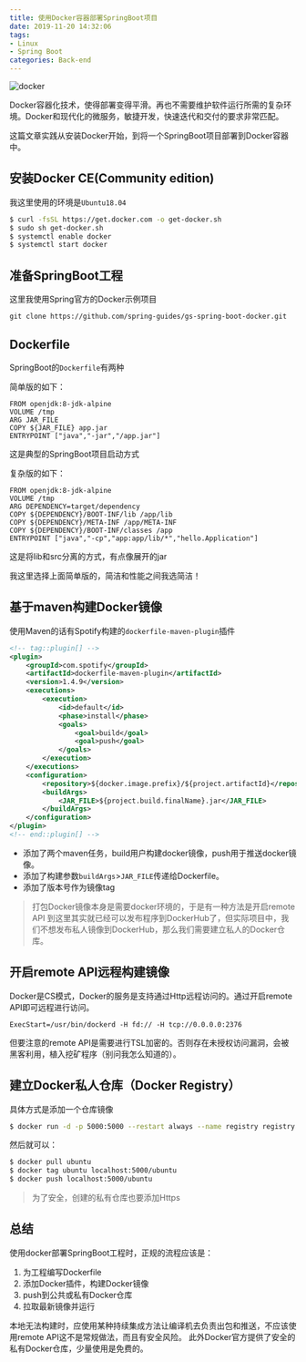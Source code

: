 ```yaml
---
title: 使用Docker容器部署SpringBoot项目
date: 2019-11-20 14:32:06
tags:
- Linux
- Spring Boot
categories: Back-end
---
```


![docker](https://d1q6f0aelx0por.cloudfront.net/product-logos/644d2f15-c5db-4731-a353-ace6235841fa-registry.png)

Docker容器化技术，使得部署变得平滑。再也不需要维护软件运行所需的复杂环境。Docker和现代化的微服务，敏捷开发，快速迭代和交付的要求非常匹配。

这篇文章实践从安装Docker开始，到将一个SpringBoot项目部署到Docker容器中。

<!--more-->

## 安装Docker CE(Community edition)

我这里使用的环境是`Ubuntu18.04`

```bash
$ curl -fsSL https://get.docker.com -o get-docker.sh
$ sudo sh get-docker.sh
$ systemctl enable docker
$ systemctl start docker
```

## 准备SpringBoot工程

这里我使用Spring官方的Docker示例项目

`git clone https://github.com/spring-guides/gs-spring-boot-docker.git`

## Dockerfile

SpringBoot的`Dockerfile`有两种

简单版的如下：
```
FROM openjdk:8-jdk-alpine
VOLUME /tmp
ARG JAR_FILE
COPY ${JAR_FILE} app.jar
ENTRYPOINT ["java","-jar","/app.jar"]
```
这是典型的SpringBoot项目启动方式

复杂版的如下：
```
FROM openjdk:8-jdk-alpine
VOLUME /tmp
ARG DEPENDENCY=target/dependency
COPY ${DEPENDENCY}/BOOT-INF/lib /app/lib
COPY ${DEPENDENCY}/META-INF /app/META-INF
COPY ${DEPENDENCY}/BOOT-INF/classes /app
ENTRYPOINT ["java","-cp","app:app/lib/*","hello.Application"]
```
这是将lib和src分离的方式，有点像展开的jar

我这里选择上面简单版的，简洁和性能之间我选简洁！

## 基于maven构建Docker镜像

使用Maven的话有Spotify构建的`dockerfile-maven-plugin`插件
```xml
<!-- tag::plugin[] -->
<plugin>
    <groupId>com.spotify</groupId>
    <artifactId>dockerfile-maven-plugin</artifactId>
    <version>1.4.9</version>
    <executions>
        <execution>
            <id>default</id>
            <phase>install</phase>
            <goals>
                <goal>build</goal>
                <goal>push</goal>
            </goals>
        </execution>
    </executions>
    <configuration>
        <repository>${docker.image.prefix}/${project.artifactId}</repository>
        <buildArgs>
            <JAR_FILE>${project.build.finalName}.jar</JAR_FILE>
        </buildArgs>
    </configuration>
</plugin>
<!-- end::plugin[] -->
```

- 添加了两个maven任务，build用户构建docker镜像，push用于推送docker镜像。
- 添加了构建参数`buildArgs`>`JAR_FILE`传递给Dockerfile。
- 添加了版本号作为镜像tag

> 打包Docker镜像本身是需要docker环境的，于是有一种方法是开启remote API
> 到这里其实就已经可以发布程序到DockerHub了，但实际项目中，我们不想发布私人镜像到DockerHub，那么我们需要建立私人的Docker仓库。

## 开启remote API远程构建镜像

Docker是CS模式，Docker的服务是支持通过Http远程访问的。通过开启remote API即可远程进行访问。
```
ExecStart=/usr/bin/dockerd -H fd:// -H tcp://0.0.0.0:2376
```
但要注意的remote API是需要进行TSL加密的。否则存在未授权访问漏洞，会被黑客利用，植入挖矿程序（别问我怎么知道的）。

## 建立Docker私人仓库（Docker Registry）

具体方式是添加一个仓库镜像

```bash
$ docker run -d -p 5000:5000 --restart always --name registry registry:2
```

然后就可以：

```bash
$ docker pull ubuntu
$ docker tag ubuntu localhost:5000/ubuntu
$ docker push localhost:5000/ubuntu
```

> 为了安全，创建的私有仓库也要添加Https

## 总结

使用docker部署SpringBoot工程时，正规的流程应该是：
1. 为工程编写Dockerfile
2. 添加Docker插件，构建Docker镜像
3. push到公共或私有Docker仓库
4. 拉取最新镜像并运行

本地无法构建时，应使用某种持续集成方法让编译机去负责出包和推送，不应该使用remote API这不是常规做法，而且有安全风险。
此外Docker官方提供了安全的私有Docker仓库，少量使用是免费的。
